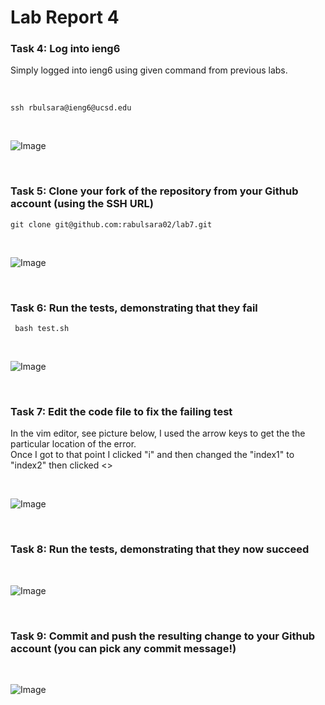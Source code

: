# Lab Report 4

### Task 4: Log into ieng6
<p> Simply logged into ieng6 using given command from previous labs. </p>

<br>

``` ssh rbulsara@ieng6@ucsd.edu ```

<br>

![Image](https://cdn.discordapp.com/attachments/1002359753957199903/1210393111159635998/Screenshot_2024-02-22_at_4.46.13_PM.png?ex=65ea656d&is=65d7f06d&hm=b2432a9550208bf3bc5417715a72788207a6c6a4b02f75a613e8212213d937eb&)

<br>


### Task 5: Clone your fork of the repository from your Github account (using the SSH URL)

``` git clone git@github.com:rabulsara02/lab7.git ```

<br>

![Image](https://cdn.discordapp.com/attachments/1002359753957199903/1210393164137898014/Screenshot_2024-02-22_at_4.47.35_PM.png?ex=65ea657a&is=65d7f07a&hm=2c568d97df486b3db5df2abe12678e98e8e4295b04c39f8b711fa4075cc6c9aa&)

<br>

### Task 6: Run the tests, demonstrating that they fail

``` bash test.sh```

<br>

![Image](https://cdn.discordapp.com/attachments/1002359753957199903/1210393183557525525/Screenshot_2024-02-22_at_4.48.02_PM.png?ex=65ea657e&is=65d7f07e&hm=926910aa5824045809dc38cb36a31f379fbcf3627913a671231aae648e59d2cb&)

<br>

### Task 7: Edit the code file to fix the failing test

<p> In the vim editor, see picture below, I used the arrow keys to get the the particular location of the error. <br> 
  Once I got to that point I clicked "i" and then changed the "index1" to "index2" then clicked <<escape>>
</p>

<br>

![Image](https://cdn.discordapp.com/attachments/1002359753957199903/1210393183557525525/Screenshot_2024-02-22_at_4.48.02_PM.png?ex=65ea657e&is=65d7f07e&hm=926910aa5824045809dc38cb36a31f379fbcf3627913a671231aae648e59d2cb&)

<br>

### Task 8: Run the tests, demonstrating that they now succeed

<br>

![Image](https://cdn.discordapp.com/attachments/1002359753957199903/1210393232354181220/Screenshot_2024-02-22_at_4.48.54_PM.png?ex=65ea658a&is=65d7f08a&hm=f431ee9206bd4bad7a51c493e93acb7302cf6ca37e508694cc4b24521f3636e3&)

<br>

### Task 9: Commit and push the resulting change to your Github account (you can pick any commit message!) 

<br>

![Image](https://cdn.discordapp.com/attachments/1002359753957199903/1210393260682649682/Screenshot_2024-02-22_at_4.49.33_PM.png?ex=65ea6591&is=65d7f091&hm=127ad7a963ed553c7eb7b3c46f9596ed80d65e46f7026cfdaffd228f2c73a0cf&)
